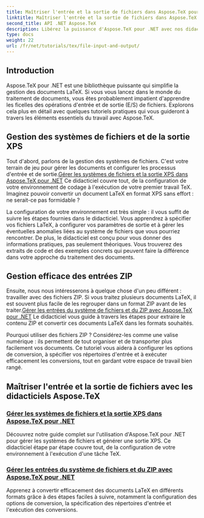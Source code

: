 ```yaml
---
title: Maîtriser l'entrée et la sortie de fichiers dans Aspose.TeX pour .NET
linktitle: Maîtriser l'entrée et la sortie de fichiers dans Aspose.TeX pour .NET
second_title: API .NET Aspose.TeX
description: Libérez la puissance d'Aspose.TeX pour .NET avec nos didacticiels faciles à suivre sur l'entrée/sortie de fichiers et la génération XPS pour un traitement transparent des documents.
type: docs
weight: 22
url: /fr/net/tutorials/tex/file-input-and-output/
---
```

## Introduction

Aspose.TeX pour .NET est une bibliothèque puissante qui simplifie la gestion des documents LaTeX. Si vous vous lancez dans le monde du traitement de documents, vous êtes probablement impatient d'apprendre les ficelles des opérations d'entrée et de sortie (E/S) de fichiers. Explorons cela plus en détail avec quelques tutoriels pratiques qui vous guideront à travers les éléments essentiels du travail avec Aspose.TeX.

## Gestion des systèmes de fichiers et de la sortie XPS

Tout d'abord, parlons de la gestion des systèmes de fichiers. C'est votre terrain de jeu pour gérer les documents et configurer les processus d'entrée et de sortie.[Gérer les systèmes de fichiers et la sortie XPS dans Aspose.TeX pour .NET](./handle-filesystem-and-xps-output/) Ce didacticiel couvre tout, de la configuration de votre environnement de codage à l'exécution de votre premier travail TeX. Imaginez pouvoir convertir un document LaTeX en format XPS sans effort : ne serait-ce pas formidable ? 

La configuration de votre environnement est très simple : il vous suffit de suivre les étapes fournies dans le didacticiel. Vous apprendrez à spécifier vos fichiers LaTeX, à configurer vos paramètres de sortie et à gérer les éventuelles anomalies liées au système de fichiers que vous pourriez rencontrer. De plus, le didacticiel est conçu pour vous donner des informations pratiques, pas seulement théoriques. Vous trouverez des extraits de code et des exemples concrets qui peuvent faire la différence dans votre approche du traitement des documents.

## Gestion efficace des entrées ZIP

Ensuite, nous nous intéresserons à quelque chose d'un peu différent : travailler avec des fichiers ZIP. Si vous traitez plusieurs documents LaTeX, il est souvent plus facile de les regrouper dans un format ZIP avant de les traiter.[Gérer les entrées du système de fichiers et du ZIP avec Aspose.TeX pour .NET](./handle-filesystem-and-zip-inputs/) Le didacticiel vous guide à travers les étapes pour extraire le contenu ZIP et convertir ces documents LaTeX dans les formats souhaités.

Pourquoi utiliser des fichiers ZIP ? Considérez-les comme une valise numérique : ils permettent de tout organiser et de transporter plus facilement vos documents. Ce tutoriel vous aidera à configurer les options de conversion, à spécifier vos répertoires d'entrée et à exécuter efficacement les conversions, tout en gardant votre espace de travail bien rangé. 

## Maîtriser l'entrée et la sortie de fichiers avec les didacticiels Aspose.TeX
### [Gérer les systèmes de fichiers et la sortie XPS dans Aspose.TeX pour .NET](./handle-filesystem-and-xps-output/)
Découvrez notre guide complet sur l'utilisation d'Aspose.TeX pour .NET pour gérer les systèmes de fichiers et générer une sortie XPS. Ce didacticiel étape par étape couvre tout, de la configuration de votre environnement à l'exécution d'une tâche TeX.
### [Gérer les entrées du système de fichiers et du ZIP avec Aspose.TeX pour .NET](./handle-filesystem-and-zip-inputs/)
Apprenez à convertir efficacement des documents LaTeX en différents formats grâce à des étapes faciles à suivre, notamment la configuration des options de conversion, la spécification des répertoires d'entrée et l'exécution des conversions.